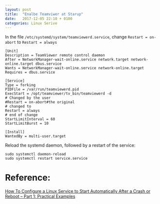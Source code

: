 ```yaml
---
layout: post
title:  "Enalbe Teamviwer at Starup"
date:   2017-12-05 22:10 + 0100
categories: Linux Serive
---
```



In the file `/etc/systemd/system/teamviewerd.service`, change `Restart = on-abort` to `Restart = always`

```
[Unit]
Description = TeamViewer remote control daemon
After = NetworkManager-wait-online.service network.target network-online.target dbus.service
Wants = NetworkManager-wait-online.service network-online.target
Requires = dbus.service

[Service]
Type = forking
PIDFile = /var/run/teamviewerd.pid
ExecStart = /opt/teamviewer/tv_bin/teamviewerd -d
# Changed by the user
#Restart = on-abort#the original
# changed to
Restart = always
# end of change
StartLimitInterval = 60
StartLimitBurst = 10

[Install]
WantedBy = multi-user.target
```

Reload the systemd daemon, followed by a restart of the service:

```
sudo systemctl daemon-reload
sudo systemctl restart service.service
```

Reference:
===========

[How To Configure a Linux Service to Start Automatically After a Crash or Reboot – Part 1: Practical Examples](https://www.digitalocean.com/community/tutorials/how-to-configure-a-linux-service-to-start-automatically-after-a-crash-or-reboot-part-1-practical-examples)